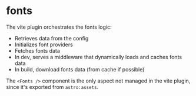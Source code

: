 # fonts

The vite plugin orchestrates the fonts logic:

- Retrieves data from the config
- Initializes font providers
- Fetches fonts data
- In dev, serves a middleware that dynamically loads and caches fonts data
- In build, download fonts data (from cache if possible)

The `<Fonts />` component is the only aspect not managed in the vite plugin, since it's exported from `astro:assets`.